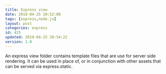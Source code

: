 ```yaml
---
title: Express view
date: 2019-04-25 20:52:00
tags: [express,node.js]
layout: post
categories: express
id: 425
updated: 2019-04-25 20:54:22
version: 1.0
---
```


An express view folder contains template files that are use for server side rendering. It can be used in place of, or in conjunction with other assets that can be served via express.static.

<!-- more -->
